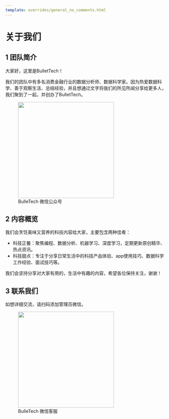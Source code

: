 ```yaml
---
template: overrides/general_no_comments.html
---
```


# 关于我们

## 1 团队简介

大家好，这里是BulletTech！

我们的团队中有多名消费金融行业的数据分析师、数据科学家。因为热爱数据科学、善于观察生活、总结经验，并且想通过文字将我们的所见所闻分享给更多人，我们聚到了一起，并创办了BulletTech。

<figure>
  <img src="https://cdn.jsdelivr.net/gh/BulletTech2021/Pics/2021-6-6/1622967224574-qrcode_for_gh_8d08f34b46c6_1280.jpg" width="300" />
  <figcaption>BulleTech 微信公众号</figcaption>
</figure>


## 2 内容概览
我们会烹饪美味又营养的科技内容给大家，主要包含两种佳肴：

- 科技正餐：聚焦编程、数据分析、机器学习、深度学习，定期更新原创精华、热点资讯。
- 科技甜点：专注于分享日常生活中的科技产品体验、app使用技巧、数据科学工作经验、面试技巧等。

我们会坚持分享对大家有用的，生活中有趣的内容，希望各位保持关注，谢谢！


## 3 联系我们
如想详细交流，请扫码添加管理员微信。

<figure>
  <img src="https://cdn.jsdelivr.net/gh/BulletTech2021/Pics/2021-6-6/1622966918510-%E5%AE%98%E5%BE%AEblack.jpeg" width="300" />
  <figcaption>BulleTech 微信客服</figcaption>
</figure>
